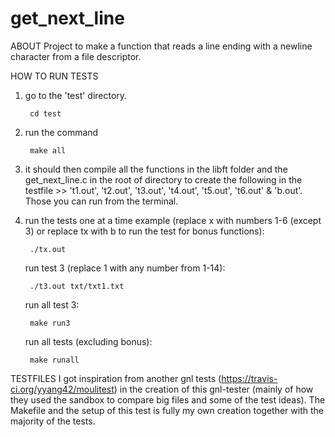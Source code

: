 # get_next_line

ABOUT
Project to make a function that reads a line ending with a newline character from a file descriptor.

HOW TO RUN TESTS
1. go to the 'test' directory.

		cd test

2. run the command

		make all

3. it should then compile all the functions in the libft folder and the get_next_line.c in the root of directory to create the following in the testfile >> 't1.out', 't2.out', 't3.out', 't4.out', 't5.out', 't6.out' & 'b.out'. Those you can run from the terminal.

4. run the tests one at a time example (replace x with numbers 1-6 (except 3) or replace tx with b to run the test for bonus functions):

		./tx.out

   run test 3 (replace 1 with any number from 1-14):

		./t3.out txt/txt1.txt

   run all test 3:

		make run3

   run all tests (excluding bonus):

		make runall


TESTFILES
I got inspiration from another gnl tests (https://travis-ci.org/yyang42/moulitest) in the creation of this gnl-tester (mainly of how they used the sandbox to compare big files and some of the test ideas). The Makefile and the setup of this test is fully my own creation together with the majority of the tests.